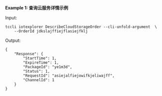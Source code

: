 **Example 1: 查询云服务详情示例**



Input: 

```
tccli iotexplorer DescribeCloudStorageOrder --cli-unfold-argument  \
    --OrderId jdkslajffiejflasiejfklj
```

Output: 
```
{
    "Response": {
        "StartTime": 1,
        "ExpireTime": 1,
        "PackageId": "ye1m3d",
        "Status": 1,
        "RequestId": "asiejalfiejowifkjeliwajff",
        "ChannelId": 1
    }
}
```

